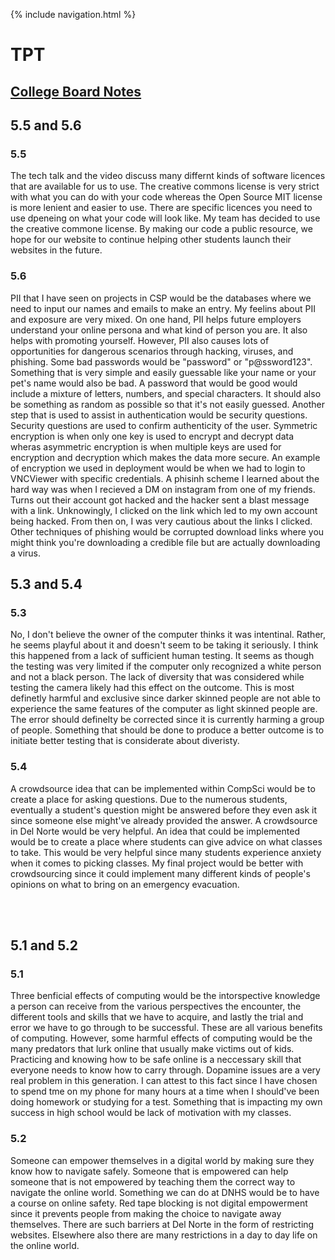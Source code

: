 {% include navigation.html %}

# TPT
## [College Board Notes](https://github.com/sarayu-pr11/sarayu_individual/wiki/CB-Notes)
## 5.5 and 5.6
### 5.5
The tech talk and the video discuss many differnt kinds of software licences that are available for us to use. The creative commons license is very strict with what you can do with your code whereas the Open Source MIT license is more lenient and easier to use. There are specific licences you need to use dpeneing on what your code will look like. My team has decided to use the creative commone license. By making our code a public resource, we hope for our website to continue helping other students launch their websites in the future.
### 5.6
PII that I have seen on projects in CSP would be the databases where we need to input our names and emails to make an entry. My feelins about PII and exposure are very mixed. On one hand, PII helps future employers understand your online persona and what kind of person you are. It also helps with promoting yourself. However, PII also causes lots of opportunities for dangerous scenarios through hacking, viruses, and phishing. Some bad passwords would be "password" or "p@ssword123". Something that is very simple and easily guessable like your name or your pet's name would also be bad. A password that would be good would include a mixture of letters, numbers, and special characters. It should also be something as random as possible so that it's not easily guessed. Another step that is used to assist in authentication would be security questions. Security questions are used to confirm authenticity of the user. Symmetric encryption is when only one key is used to encrypt and decrypt data wheras asymmetric encryption is when multiple keys are used for encryption and decryption which makes the data more secure. An example of encryption we used in deployment would be when we had to login to VNCViewer with specific credentials. A phisinh scheme I learned about the hard way was when I recieved a DM on instagram from one of my friends. Turns out their account got hacked and the hacker sent a blast message with a link. Unknowingly, I clicked on the link which led to my own account being hacked. From then on, I was very cautious about the links I clicked. Other techniques of phishing would be corrupted download links where you might think you're downloading a credible file but are actually downloading a virus.
## 5.3 and 5.4
### 5.3
No, I don't believe the owner of the computer thinks it was intentinal. Rather, he seems playful about it and doesn't seem to be taking it seriously. I think this happened from a lack of sufficient human testing. It seems as though the testing was very limited if the computer only recognized a white person and not a black person. The lack of diversity that was considered while testing the camera likely had this effect on the outcome. This is most definetly harmful and exclusive since darker skinned people are not able to experience the same features of the computer as light skinned people are. The error should definelty be corrected since it is currently harming a group of people. Something that should be done to produce a better outcome is to initiate better testing that is considerate about diveristy.

### 5.4
A crowdsource idea that can be implemented within CompSci would be to create a place for asking questions. Due to the numerous students, eventually a student's question might be answered before they even ask it since someone else might've already provided the answer. A crowdsource in Del Norte would be very helpful. An idea that could be implemented would be to create a place where students can give advice on what classes to take. This would be very helpful since many students experience anxiety when it comes to picking classes. My final project would be better with crowdsourcing since it could implement many different kinds of people's opinions on what to bring on an emergency evacuation.

<br></br>

## 5.1 and 5.2
### 5.1
Three benficial effects of computing would be the intorspective knowledge a person can receive from the various perspectives the encounter, the different tools and skills that we have to acquire, and lastly the trial and error we have to go through to be successful. These are all various benefits of computing. However, some harmful effects of computing would be the many predators that lurk online that usually make victims out of kids. Practicing and knowing how to be safe online is a neccessary skill that everyone needs to know how to carry through. Dopamine issues are a very real problem in this generation. I can attest to this fact since I have chosen to spend tme on my phone for many hours at a time when I should've been doing homework or studying for a test. Something that is impacting my own success in high school would be lack of motivation with my classes.
### 5.2
Someone can empower themselves in a digital world by making sure they know how to navigate safely. Someone that is empowered can help someone that is not empowered by teaching them the correct way to navigate the online world. Something we can do at DNHS would be to have a course on online safety. Red tape blocking is not digital empowerment since it prevents people from making the choice to navigate away themselves. There are such barriers at Del Norte in the form of restricting websites. Elsewhere also there are many restrictions in a day to day life on the online world.
